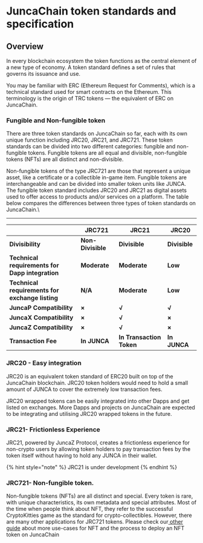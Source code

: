 # JuncaChain token standards and specification

## **Overview**

In every blockchain ecosystem the token functions as the central element of a new type of economy. A token standard defines a set of rules that governs its issuance and use.

You may be familiar with ERC (Ethereum Request for Comments), which is a technical standard used for smart contracts on the Ethereum. This terminology is the origin of TRC tokens — the equivalent of ERC on JuncaChain.

### **Fungible and Non-fungible token**

There are three token standards on JuncaChain so far, each with its own unique function including JRC20, JRC21, and JRC721. These token standards can be divided into two different categories: fungible and non-fungible tokens. Fungible tokens are all equal and divisible, non-fungible tokens (NFTs) are all distinct and non-divisible.

Non-fungible tokens of the type JRC721 are those that represent a unique asset, like a certificate or a collectible in-game item. Fungible tokens are interchangeable and can be divided into smaller token units like JUNCA. The fungible token standard includes JRC20 and JRC21 as digital assets used to offer access to products and/or services on a platform. The table below compares the differences between three types of token standards on JuncaChain.\
****

|                                                 | **JRC721**        | **JRC21**                | **JRC20**     |
| ----------------------------------------------- | ----------------- | ------------------------ | ------------- |
| **Divisibility**                                | **Non-Divisible** | **Divisible**            | **Divisible** |
| **Technical requirements for Dapp integration** | **Moderate**      | **Moderate**             | **Low**       |
| **Technical requirements for exchange listing** | **N/A**           | **Moderate**             | **Low**       |
| **JuncaP Compatibility**                         | **×**             | **√**                    | **√**         |
| **JuncaX Compatibility**                         | **×**             | **√**                    | **×**         |
| **JuncaZ Compatibility**                         | **×**             | **√**                    | **×**         |
| **Transaction Fee**                             | **In JUNCA**       | **In Transaction Token** | **In JUNCA**   |

### **JRC20 - Easy integration**

JRC20 is an equivalent token standard of ERC20 built on top of the JuncaChain blockchain. JRC20 token holders would need to hold a small amount of JUNCA to cover the extremely low transaction fees.

JRC20 wrapped tokens can be easily integrated into other Dapps and get listed on exchanges. More Dapps and projects on JuncaChain are expected to be integrating and utilising JRC20 wrapped tokens in the future.


### **JRC21- Frictionless Experience**

JRC21, powered by JuncaZ Protocol, creates a frictionless experience for non-crypto users by allowing token holders to pay transaction fees by the token itself without having to hold any JUNCA in their wallet.

{% hint style="note" %}
JRC21 is under development
{% endhint %}

### **JRC721- Non-fungible token.**

Non-fungible tokens (NFTs) are all distinct and special. Every token is rare, with unique characteristics, its own metadata and special attributes. Most of the time when people think about NFT, they refer to the successful CryptoKitties game as the standard for crypto-collectibles. However, there are many other applications for JRC721 tokens. Please check our[ other guide](https://medium.com/JuncaChain/how-to-deploy-nft-tokens-on-JuncaChain-fe476a68594d) about more use-cases for NFT and the process to deploy an NFT token on JuncaChain
